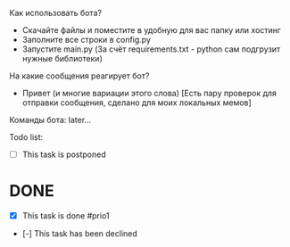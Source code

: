 Как использовать бота?
- Скачайте файлы и поместите в удобную для вас папку или хостинг
- Заполните все строки в config.py
- Запустите main.py (За счёт requirements.txt - python сам подгрузит нужные библиотеки)

На какие сообщения реагирует бот?
- Привет (и многие вариации этого слова) [Есть пару проверок для отправки сообщения, сделано для моих локальных мемов]

Команды бота:
later...


Todo list:
- [ ] This task is postponed

# DONE

- [x] This task is done #prio1
- [-] This task has been declined
